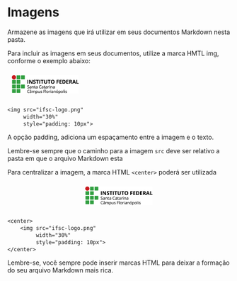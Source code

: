 # Imagens

Armazene as imagens que irá utilizar em seus documentos Markdown nesta pasta.

Para incluir as imagens em seus documentos, utilize a marca HMTL img, conforme o
exemplo abaixo:

<img src="ifsc-logo.png" 
     width="30%" 
     style="padding: 10px">

```
<img src="ifsc-logo.png" 
     width="30%" 
     style="padding: 10px">
```

A opção padding, adiciona um espaçamento entre a imagem e o texto.

Lembre-se sempre que o caminho para a imagem ```src``` deve ser relativo a pasta em que o arquivo Markdown esta

Para centralizar a imagem, a marca HTML ```<center>``` poderá ser utilizada

<div align="center">
    <img src="ifsc-logo.png" 
         width="30%" 
         style="padding: 10px">
</div>

```
<center>
    <img src="ifsc-logo.png" 
         width="30%" 
         style="padding: 10px">
</center>
```

Lembre-se, você sempre pode inserir marcas HTML para deixar a formação do seu arquivo Markdown mais rica.

